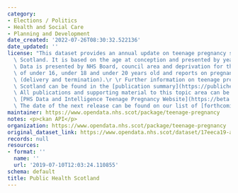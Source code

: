 ```yaml
---
category:
- Elections / Politics
- Health and Social Care
- Planning and Development
date_created: '2022-07-26T08:30:32.522136'
date_updated: ''
license: "This dataset provides an annual update on teenage pregnancy statistics in\
  \ Scotland. It is based on the age at conception and presented by year of\r conception.\
  \ Data is presented by NHS Board, council area and deprivation for the age groups\
  \ of under 16, under 18 and under 20 years old and reports on pregnancies and outcome\
  \ (delivery and termination).\r \r Further information on teenage pregnancies across\
  \ Scotland can be found in the [publication summary](https://publichealthscotland.scot/publications/teenage-pregnancies/).\
  \ All publications and supporting material to this topic area can be found on the\
  \ [PHS Data and Intelligence Teenage Pregnancy Website](https://beta.isdscotland.org/topics/maternity-and-births/teenage-pregnancy/).\
  \ The date of the next release can be found on our list of [forthcoming publications](https://publichealthscotland.scot/publications/forthcoming-publications/)."
maintainer: https://www.opendata.nhs.scot/package/teenage-pregnancy
notes: <p>ckan API</p>
organization: https://www.opendata.nhs.scot/package/teenage-pregnancy
original_dataset_link: https://www.opendata.nhs.scot/dataset/17eeca19-a7ef-4f52-9ec4-5f9331e31cfc/resource/3ce36f7a-73da-45c6-909a-0898191ee611/download/tp_od_outcomesimd.csv
records: null
resources:
- format: ''
  name: ''
  url: '2019-07-10T12:03:24.110855'
schema: default
title: Public Health Scotland
---
```

